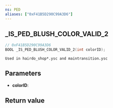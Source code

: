```yaml
---
ns: PED
aliases: ["0xF41B5D290C99A3D6"]
---
```

## _IS_PED_BLUSH_COLOR_VALID_2

```c
// 0xF41B5D290C99A3D6
BOOL _IS_PED_BLUSH_COLOR_VALID_2(int colorID);
```

```
Used in hairdo_shop*.ysc and maintransition.ysc
```

## Parameters
* **colorID**: 

## Return value
